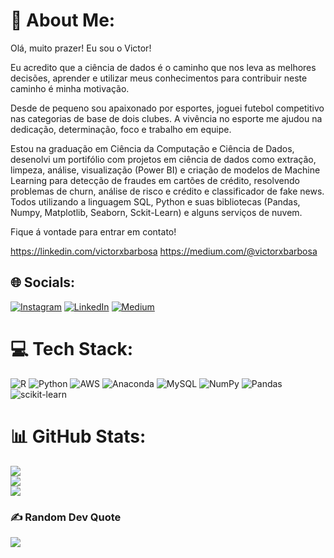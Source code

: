# 💫 About Me:
Olá, muito prazer! Eu sou o Victor!

Eu acredito que a ciência de dados é o caminho que nos leva as melhores decisões, aprender e utilizar meus conhecimentos para contribuir neste caminho é minha motivação.

Desde de pequeno sou apaixonado por esportes, joguei futebol competitivo nas categorias de base de dois clubes. A vivência no esporte me ajudou na dedicação, determinação, foco e trabalho em equipe.

Estou na graduação em Ciência da Computação e Ciência de Dados, desenolvi um portifólio com projetos em ciência de dados como extração, limpeza, análise, visualização (Power BI) e criação de modelos de Machine Learning para detecção de fraudes em cartões de crédito, resolvendo problemas de churn, análise de risco e crédito e classificador de fake news. Todos utilizando a linguagem SQL, Python e suas bibliotecas (Pandas, Numpy, Matplotlib, Seaborn, Sckit-Learn) e alguns serviços de nuvem.

Fique á vontade para entrar em contato! 

https://linkedin.com/victorxbarbosa
https://medium.com/@victorxbarbosa

## 🌐 Socials:
[![Instagram](https://img.shields.io/badge/Instagram-%23E4405F.svg?logo=Instagram&logoColor=white)](https://instagram.com/victorxbarbosa) [![LinkedIn](https://img.shields.io/badge/LinkedIn-%230077B5.svg?logo=linkedin&logoColor=white)](https://linkedin.com/in/victorxbarbosa) [![Medium](https://img.shields.io/badge/Medium-12100E?logo=medium&logoColor=white)](https://medium.com/@victorxbarbosa) 

# 💻 Tech Stack:
![R](https://img.shields.io/badge/r-%23276DC3.svg?style=for-the-badge&logo=r&logoColor=white) ![Python](https://img.shields.io/badge/python-3670A0?style=for-the-badge&logo=python&logoColor=ffdd54) ![AWS](https://img.shields.io/badge/AWS-%23FF9900.svg?style=for-the-badge&logo=amazon-aws&logoColor=white) ![Anaconda](https://img.shields.io/badge/Anaconda-%2344A833.svg?style=for-the-badge&logo=anaconda&logoColor=white) ![MySQL](https://img.shields.io/badge/mysql-%2300f.svg?style=for-the-badge&logo=mysql&logoColor=white) ![NumPy](https://img.shields.io/badge/numpy-%23013243.svg?style=for-the-badge&logo=numpy&logoColor=white) ![Pandas](https://img.shields.io/badge/pandas-%23150458.svg?style=for-the-badge&logo=pandas&logoColor=white) ![scikit-learn](https://img.shields.io/badge/scikit--learn-%23F7931E.svg?style=for-the-badge&logo=scikit-learn&logoColor=white)
# 📊 GitHub Stats:
![](https://github-readme-stats.vercel.app/api?username=victorxbarbosa&theme=algolia&hide_border=true&include_all_commits=true&count_private=false)<br/>
![](https://github-readme-streak-stats.herokuapp.com/?user=victorxbarbosa&theme=algolia&hide_border=true)<br/>
![](https://github-readme-stats.vercel.app/api/top-langs/?username=victorxbarbosa&theme=algolia&hide_border=true&include_all_commits=true&count_private=false&layout=compact)

### ✍️ Random Dev Quote
![](https://quotes-github-readme.vercel.app/api?type=horizontal&theme=tokyonight)

<!-- Proudly created with GPRM ( https://gprm.itsvg.in ) -->
